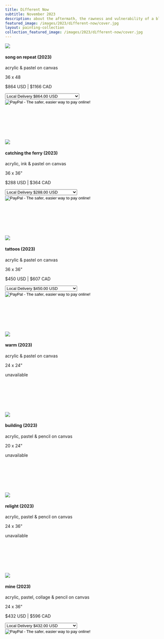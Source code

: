```yaml
---
title: Different Now
subtitle: November 2023
description: about the aftermath, the rawness and vulnerability of a blank slate
featured_image: /images/2023/different-now/cover.jpg
layout: painting-collection
collection_featured_image: /images/2023/different-now/cover.jpg
---
```

<!-- 2023_3 -->
<div class="gallery" data-columns="1" style="padding-top: 0px;">
    <img src="/website/images/2023/different-now/song-on-repeat-b3.jpg">
</div>
<div style="padding-bottom: 100px">
    <h4>song on repeat (2023)</h4>
    <p class="description-margin-zero">acrylic & pastel on canvas</p>
    <p class="description-margin-zero">36 x 48</p>
    <p class="description-margin-zero">$864 USD  |  $1166 CAD</p>
    <div class="paypal-button">
        <form target="paypal" action="https://www.paypal.com/cgi-bin/webscr" method="post">
        <input type="hidden" name="cmd" value="_s-xclick">
        <input type="hidden" name="hosted_button_id" value="4ZP73QQQHBBBQ">
        <select name="os0">
          <option value="Local Delivery">Local Delivery $864.00 USD</option>
          <option value="Ship to US or Canada">Ship to US or Canada $1064.00 USD</option>
        </select> 
        <input type="hidden" name="currency_code" value="USD">
        <input type="image" src="https://www.paypalobjects.com/en_US/i/btn/btn_cart_LG.gif" border="0" name="submit" alt="PayPal - The safer, easier way to pay online!">
        <img alt="" border="0" src="https://www.paypalobjects.com/en_US/i/scr/pixel.gif" width="1" height="1">
        </form>
    </div>
</div>

<!-- 2023_4 -->
<div class="gallery" data-columns="1" style="padding-top: 0px;">
    <img src="/website/images/2023/different-now/catching-the-ferry.jpg">
</div>
<div style="padding-bottom: 100px">
    <h4>catching the ferry (2023)</h4>
    <p class="description-margin-zero">acrylic, ink & pastel on canvas</p>
    <p class="description-margin-zero">36 x 36"</p>
    <p class="description-margin-zero">$288 USD  |  $364 CAD</p>
    <div class="paypal-button">
        <form target="paypal" action="https://www.paypal.com/cgi-bin/webscr" method="post">
        <input type="hidden" name="cmd" value="_s-xclick">
        <input type="hidden" name="hosted_button_id" value="FL3RC4JCV4JGN">
       <select name="os0">
          <option value="Local Delivery">Local Delivery $288.00 USD</option>
          <option value="Ship to US or Canada">Ship to US or Canada $338.00 USD</option>
        </select> 
        <input type="hidden" name="currency_code" value="USD">
        <input type="image" src="https://www.paypalobjects.com/en_US/i/btn/btn_cart_LG.gif" border="0" name="submit" alt="PayPal - The safer, easier way to pay online!">
        <img alt="" border="0" src="https://www.paypalobjects.com/en_US/i/scr/pixel.gif" width="1" height="1">
        </form>
    </div>
</div>

<!-- 2023_5 -->
<div class="gallery" data-columns="1" style="padding-top: 0px;">
    <img src="/website/images/2023/different-now/tattoos.jpg">
</div>
<div style="padding-bottom: 100px">
    <h4>tattoos (2023)</h4>
    <p class="description-margin-zero">acrylic & pastel on canvas</p>
    <p class="description-margin-zero">36 x 36"</p>
    <p class="description-margin-zero">$450 USD  |  $607 CAD</p>
    <div class="paypal-button">
        <form target="paypal" action="https://www.paypal.com/cgi-bin/webscr" method="post">
        <input type="hidden" name="cmd" value="_s-xclick">
        <input type="hidden" name="hosted_button_id" value="TF68D2UEN4J9N">
       <select name="os0">
          <option value="Local Delivery">Local Delivery $450.00 USD</option>
          <option value="Ship to US or Canada">Ship to US or Canada $530.00 USD</option>
        </select> 
        <input type="hidden" name="currency_code" value="USD">
        <input type="image" src="https://www.paypalobjects.com/en_US/i/btn/btn_cart_LG.gif" border="0" name="submit" alt="PayPal - The safer, easier way to pay online!">
        <img alt="" border="0" src="https://www.paypalobjects.com/en_US/i/scr/pixel.gif" width="1" height="1">
        </form>
    </div>
</div>

<!-- 2023_6 -->
<div class="gallery" data-columns="1" style="padding-top: 0px;">
    <img src="/website/images/2023/different-now/warm-b.jpg">
</div>
<div style="padding-bottom: 100px">
    <h4>warm (2023)</h4>
    <p class="description-margin-zero">acrylic & pastel on canvas</p>
    <p class="description-margin-zero">24 x 24"</p>
    <p class="description-margin-zero">unavailable</p>
</div>

<!-- 2023_7 -->
<div class="gallery" data-columns="1" style="padding-top: 0px;">
    <img src="/website/images/2023/different-now/building.jpg">
</div>
<div style="padding-bottom: 100px">
    <h4>building (2023)</h4>
    <p class="description-margin-zero">acrylic, pastel & pencil on canvas</p>
    <p class="description-margin-zero">20 x 24"</p>
    <p class="description-margin-zero">unavailable</p>
</div>

<!-- 2023_8 -->
<div class="gallery" data-columns="1" style="padding-top: 0px;">
    <img src="/website/images/2023/different-now/relight.jpg">
</div>
<div style="padding-bottom: 100px">
    <h4>relight (2023)</h4>
    <p class="description-margin-zero">acrylic, pastel & pencil on canvas</p>
    <p class="description-margin-zero">24 x 36"</p>
    <p class="description-margin-zero">unavailable</p>
</div>

<!-- 2023_9 -->
<div class="gallery" data-columns="1" style="padding-top: 0px;">
    <img src="/website/images/2023/different-now/mine.jpg">
</div>
<div style="padding-bottom: 100px">
    <h4>mine (2023)</h4>
    <p class="description-margin-zero">acrylic, pastel, collage & pencil on canvas</p>
    <p class="description-margin-zero">24 x 36"</p>
    <p class="description-margin-zero">$432 USD  |  $596 CAD</p>
    <div class="paypal-button">
        <form target="paypal" action="https://www.paypal.com/cgi-bin/webscr" method="post">
        <input type="hidden" name="cmd" value="_s-xclick">
        <input type="hidden" name="hosted_button_id" value="YVMEVSRLB58VS">
       <select name="os0">
          <option value="Local Delivery">Local Delivery $432.00 USD</option>
          <option value="Ship to US or Canada">Ship to US or Canada $512.00 USD</option>
        </select> 
        <input type="hidden" name="currency_code" value="USD">
        <input type="image" src="https://www.paypalobjects.com/en_US/i/btn/btn_cart_LG.gif" border="0" name="submit" alt="PayPal - The safer, easier way to pay online!">
        <img alt="" border="0" src="https://www.paypalobjects.com/en_US/i/scr/pixel.gif" width="1" height="1">
        </form>
    </div>
</div>